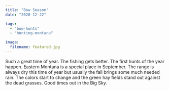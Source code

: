 ```yaml
---
title: "Bow Season"
date: "2020-12-22"

tags: 
  - "bow-hunts"
  - "hunting-montana"

image:
  filename: featured.jpg
---
```


Such a great time of year. The fishing gets better. The first hunts of the year happen. Eastern Montana is a special place in September. The range is always dry this time of year but usually the fall brings some much needed rain. The colors start to change and the green hay fields stand out against the dead grasses. Good times out in the Big Sky.
